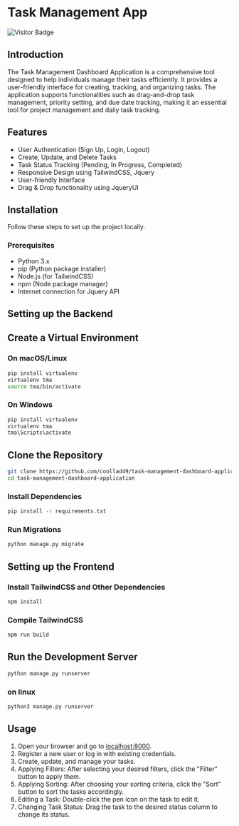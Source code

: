 # Task Management App
![Visitor Badge](https://visitor-badge.laobi.icu/badge?page_id=coollad49.task-management-dashboard-application)
## Introduction

The Task Management Dashboard Application is a comprehensive tool designed to help individuals manage their tasks efficiently. It provides a user-friendly interface for creating, tracking, and organizing tasks. The application supports functionalities such as drag-and-drop task management, priority setting, and due date tracking, making it an essential tool for project management and daily task tracking.

## Features

- User Authentication (Sign Up, Login, Logout)
- Create, Update, and Delete Tasks
- Task Status Tracking (Pending, In Progress, Completed)
- Responsive Design using TailwindCSS, Jquery
- User-friendly Interface
- Drag & Drop functionality using JqueryUI

## Installation

Follow these steps to set up the project locally.

### Prerequisites

- Python 3.x
- pip (Python package installer)
- Node.js (for TailwindCSS)
- npm (Node package manager)
- Internet connection for Jquery API

## Setting up the Backend
## Create a Virtual Environment
### On macOS/Linux
```bash
pip install virtualenv
virtualenv tma
source tma/bin/activate
```
### On Windows
```bash
pip install virtualenv
virtualenv tma
tma\Scripts\activate
```
## Clone the Repository

```bash
git clone https://github.com/coollad49/task-management-dashboard-application.git
cd task-management-dashboard-application
```

### Install Dependencies

```bash
pip install -r requirements.txt
```
### Run Migrations
```bash
python manage.py migrate
```
## Setting up the Frontend

### Install TailwindCSS and Other Dependencies
```bash
npm install
```
### Compile TailwindCSS
```bash
npm run build
```
## Run the Development Server
```bash
python manage.py runserver
```
### on linux
```bash
python3 manage.py runserver
```
## Usage

1. Open your browser and go to [localhost:8000](localhost:8000).
2. Register a new user or log in with existing credentials.
3. Create, update, and manage your tasks.
4. Applying Filters: After selecting your desired filters, click the "Filter" button to apply them.
5. Applying Sorting: After choosing your sorting criteria, click the "Sort" button to sort the tasks accordingly.
6. Editing a Task: Double-click the pen icon on the task to edit it.
7. Changing Task Status: Drag the task to the desired status column to change its status.


